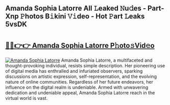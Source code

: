 ## Amanda Sophia Latorre All 𝙻eaked 𝙽u𝚍es - Part-Xnp 𝙿hotos B𝚒kini 𝚅𝚒deo - Hot 𝙿art 𝙻eaks 5vsDK

# <h2><a href="http://ld3wlp.urlbe.top/?page=Amanda+Sophia+Latorre">🔗🔗👉👉 Amanda Sophia Latorre P𝚑oto𝚜Vid𝚎o</a></h2>

[![Amanda Sophia Latorre](https://i.imgur.com/eBuTRDB.gif)](http://ld3wlp.urlbe.top/?page=Amanda+Sophia+Latorre)
Amanda Sophia Latorre, a multifaceted and thought-provoking individual, resists simple description. Her pioneering use of digital media has enthralled and infuriated observers, sparking discussions on artistic expression, self-representation, and the evolving nature of online communities. Regardless of her future endeavors, her influence on the digital realm is undeniable. Armed with unwavering dedication and undeniable appeal, Amanda Sophia Latorre reach in the virtual world is vast.
